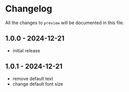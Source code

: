 # Changelog

All the changes to `preview` will be documented in this file.

## 1.0.0 - 2024-12-21

- initial release

## 1.0.1 - 2024-12-21

- remove default text
- change default font size
